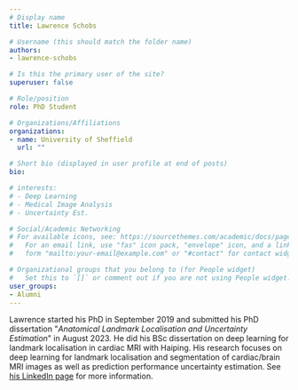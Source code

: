 ```yaml
---
# Display name
title: Lawrence Schobs

# Username (this should match the folder name)
authors:
- lawrence-schobs

# Is this the primary user of the site?
superuser: false

# Role/position
role: PhD Student

# Organizations/Affiliations
organizations:
- name: University of Sheffield
  url: ""

# Short bio (displayed in user profile at end of posts)
bio: 

# interests:
# - Deep Learning
# - Medical Image Analysis
# - Uncertainty Est.

# Social/Academic Networking
# For available icons, see: https://sourcethemes.com/academic/docs/page-builder/#icons
#   For an email link, use "fas" icon pack, "envelope" icon, and a link in the
#   form "mailto:your-email@example.com" or "#contact" for contact widget.

# Organizational groups that you belong to (for People widget)
#   Set this to `[]` or comment out if you are not using People widget.
user_groups:
- Alumni
---
```


Lawrence started his PhD in September 2019 and submitted his PhD dissertation "*Anatomical Landmark Localisation and Uncertainty Estimation*" in August 2023. He did his BSc dissertation on deep learning for landmark localisation in cardiac MRI with Haiping. His research focuses on deep learning for landmark localisation and segmentation of cardiac/brain MRI images as well as prediction performance uncertainty estimation. See [his LinkedIn page](https://www.linkedin.com/in/lawrence-schobs-2497a619b/?originalSubdomain=uk) for more information.

